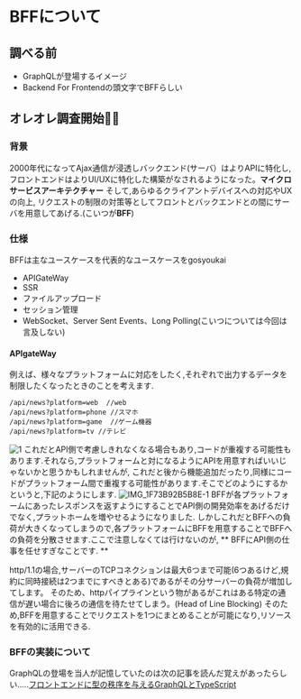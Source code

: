# BFFについて

## 調べる前
- GraphQLが登場するイメージ
- Backend For Frontendの頭文字でBFFらしい

## オレオレ調査開始🕵️‍♀️

### 背景
2000年代になってAjax通信が浸透しバックエンド(サーバ）はよりAPIに特化し, フロントエンドはよりUI/UXに特化した構築がなされるようになった。**マイクロサービスアーキテクチャー**
そして,あらゆるクライアントデバイスへの対応やUXの向上, リクエストの制限の対策等としてフロントとバックエンドとの間にサーバを用意してあげる.(こいつが**BFF**)

### 仕様
BFFは主なユースケースを代表的なユースケースをgosyoukai
- APIGateWay
- SSR
- ファイルアップロード
- セッション管理
- WebSocket、Server Sent Events、Long Polling(こいつについては今回は言及しない)

#### APIgateWay
例えば、様々なプラットフォームに対応をしたく,それぞれで出力するデータを制限したくなったときのことを考えます.
```
/api/news?platform=web  //web
/api/news?platform=phone //スマホ
/api/news?platform=game  //ゲーム機器
/api/news?platform=tv //テレビ 
```
![1](https://user-images.githubusercontent.com/56505469/85938182-c6f44280-b945-11ea-9075-37909eb6dd62.jpeg)
これだとAPI側で考慮しきれなくなる場合もあり,コードが重複する可能性もあります.それなら,プラットフォームと対になるようにAPIを用意すればいいじゃないかと思うかもしれませんが,
これだと後から機能追加だったり,同様にコードがプラットフォーム間で重複する可能性があります.そこでどのようにするかというと,下記のようにします.
![IMG_1F73B92B5B8E-1](https://user-images.githubusercontent.com/56505469/85938084-bf806980-b944-11ea-8095-f20c5c3dd814.jpeg)
BFFが各プラットフォームにあったレスポンスを返すようにすることでAPI側の開発効率をあげるだけでなく,プラットホームを増やせるようになりました.
しかしこれだとBFFへの負荷が大きくなってしまうので,各プラットフォームにBFFを用意することでBFFへの負荷を分散させます.ここで注意しなくては行けないのが, ** BFFにAPI側の仕事を任せすぎなことです. **

http/1.1の場合,サーバーのTCPコネクションは最大6つまで可能(6つあるけど,規約に同時接続は2つまでにすべきとある)であるがその分サーバーの負荷が増加してします。
そのため、httpパイプラインという物があるがこれはある特定の通信が遅い場合に後ろの通信を待たせてしまう。(Head of Line Blocking)
そのため,BFFを用意することでリクエストを1つにまとめることが可能になり,リソースを有効的に活用できる.

### BFFの実装について
GraphQLの登場を当人が記憶していたのは次の記事を読んだ覚えがあったらしい.....[フロントエンドに型の秩序を与えるGraphQLとTypeScript](https://www.wantedly.com/companies/wantedly/post_articles/183567)
